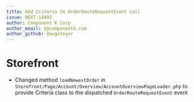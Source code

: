 ```yaml
---
title: Add Criteria to OrderRouteRequestEvent call
issue: NEXT-14492
author: Component K Corp
author_email: k@componentk.com
author_github: @augsteyer
---
```

# Storefront
* Changed method `loadNewestOrder` in `Storefront/Page/Account/Overview/AccountOverviewPageLoader.php` to provide Criteria class to the dispatched `OrderRouteRequestEvent` event
